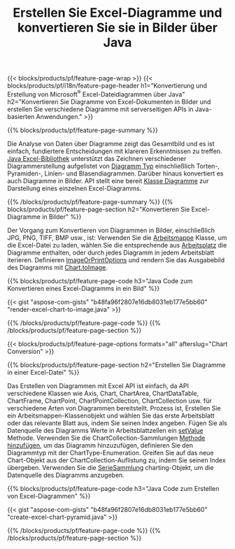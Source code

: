 ﻿---
title: Erstellen Sie Excel-Diagramme und konvertieren Sie sie in Bilder über Java
url: /de/java/chart/
description: Java-Quellcode zum Zeichnen und Konvertieren von Diagrammen oder Diagrammen in Microsoft Excel mithilfe der Java-Bibliothek. 
---
{{< blocks/products/pf/feature-page-wrap >}}
{{< blocks/products/pf/i18n/feature-page-header h1="Konvertierung und Erstellung von Microsoft<sup>&reg;</sup> Excel-Dateidiagrammen über Java" h2="Konvertieren Sie Diagramme von Excel-Dokumenten in Bilder und erstellen Sie verschiedene Diagramme mit serverseitigen APIs in Java-basierten Anwendungen." >}}


{{% blocks/products/pf/feature-page-summary %}}

Die Analyse von Daten über Diagramme zeigt das Gesamtbild und es ist einfach, fundiertere Entscheidungen mit klareren Erkenntnissen zu treffen. [Java Excel-Bibliothek](/cells/java/) unterstützt das Zeichnen verschiedener Diagrammerstellung aufgelistet von [Diagramm Typ](https://apireference.aspose.com/cells/java/com.aspose.cells/ChartType) einschließlich Torten-, Pyramiden-, Linien- und Blasendiagrammen. Darüber hinaus konvertiert es auch Diagramme in Bilder. API stellt eine bereit [Klasse Diagramme](https://apireference.aspose.com/cells/java/com.aspose.cells/Chart) zur Darstellung eines einzelnen Excel-Diagramms.

{{% /blocks/products/pf/feature-page-summary %}}
{{% blocks/products/pf/feature-page-section h2="Konvertieren Sie Excel-Diagramme in Bilder" %}}

Der Vorgang zum Konvertieren von Diagrammen in Bilder, einschließlich JPG, PNG, TIFF, BMP usw., ist: Verwenden Sie die [Arbeitsmappe](https://apireference.aspose.com/java/cells/com.aspose.cells/workbook) Klasse, um die Excel-Datei zu laden, wählen Sie die entsprechende aus [Arbeitsplatz](https://apireference.aspose.com/cells/java/com.aspose.cells/worksheet) die Diagramme enthalten, oder durch jedes Diagramm in jedem Arbeitsblatt iterieren. Definieren [ImageOrPrintOptions](https://apireference.aspose.com/cells/java/com.aspose.cells/ImageOrPrintOptions) und rendern Sie das Ausgabebild des Diagramms mit [Chart.toImage](https://apireference.aspose.com/cells/java/com.aspose.cells/chart#toImage(java.io.OutputStream,%20com.aspose.cells.ImageOrPrintOptions)).


{{% blocks/products/pf/feature-page-code h3="Java Code zum Konvertieren eines Excel-Diagramms in ein Bild" %}}

{{< gist "aspose-com-gists" "b48fa96f2807e16db8031eb177e5bb60" "render-excel-chart-to-image.java" >}}

{{% /blocks/products/pf/feature-page-code %}}
{{% /blocks/products/pf/feature-page-section %}}

{{< blocks/products/pf/feature-page-options formats="all" afterslug="Chart Conversion" >}}


{{% blocks/products/pf/feature-page-section h2="Erstellen Sie Diagramme in einer Excel-Datei" %}}

Das Erstellen von Diagrammen mit Excel API ist einfach, da API verschiedene Klassen wie Axis, Chart, ChartArea, ChartDataTable, ChartFrame, ChartPoint, ChartPointCollection, ChartCollection usw. für verschiedene Arten von Diagrammen bereitstellt. Prozess ist, Erstellen Sie ein Arbeitsmappen-Klassenobjekt und wählen Sie das erste Arbeitsblatt oder das relevante Blatt aus, indem Sie seinen Index angeben. Fügen Sie als Datenquelle des Diagramms Werte in Arbeitsblattzellen ein [setValue](https://apireference.aspose.com/cells/java/com.aspose.cells/cell#Value) Methode. Verwenden Sie die ChartCollection-Sammlungen [Methode hinzufügen](https://apireference.aspose.com/cells/java/com.aspose.cells/chartcollection#add(int,%20int,%20int,%20int,%20int)), um das Diagramm hinzuzufügen, definieren Sie den Diagrammtyp mit der ChartType-Enumeration. Greifen Sie auf das neue Chart-Objekt aus der ChartCollection-Auflistung zu, indem Sie seinen Index übergeben. Verwenden Sie die [SerieSammlung](https://apireference.aspose.com/cells/java/com.aspose.cells/SeriesCollection) charting-Objekt, um die Datenquelle des Diagramms anzugeben.

{{% blocks/products/pf/feature-page-code h3="Java Code zum Erstellen von Excel-Diagrammen" %}}

{{< gist "aspose-com-gists" "b48fa96f2807e16db8031eb177e5bb60" "create-excel-chart-pyramid.java" >}}

{{% /blocks/products/pf/feature-page-code %}}
{{% /blocks/products/pf/feature-page-section %}}